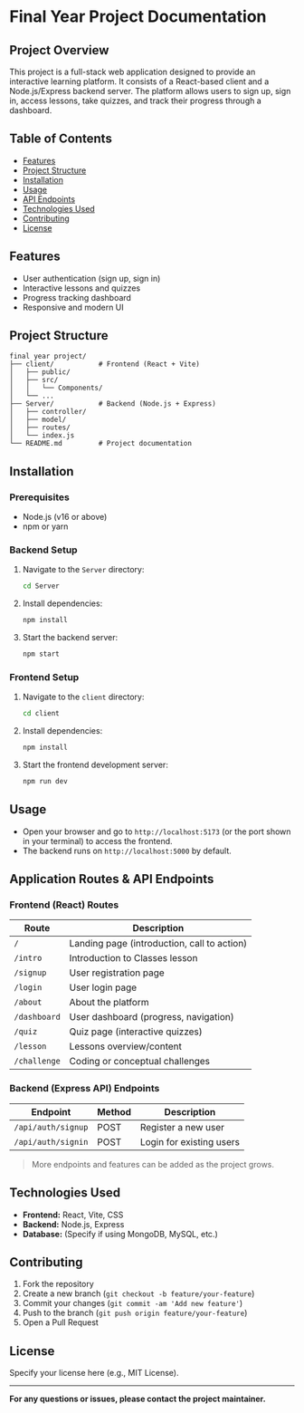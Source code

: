 # Final Year Project Documentation

## Project Overview
This project is a full-stack web application designed to provide an interactive learning platform. It consists of a React-based client and a Node.js/Express backend server. The platform allows users to sign up, sign in, access lessons, take quizzes, and track their progress through a dashboard.

## Table of Contents
- [Features](#features)
- [Project Structure](#project-structure)
- [Installation](#installation)
- [Usage](#usage)
- [API Endpoints](#api-endpoints)
- [Technologies Used](#technologies-used)
- [Contributing](#contributing)
- [License](#license)

## Features
- User authentication (sign up, sign in)
- Interactive lessons and quizzes
- Progress tracking dashboard
- Responsive and modern UI

## Project Structure
```
final year project/
├── client/           # Frontend (React + Vite)
│   ├── public/
│   ├── src/
│   │   └── Components/
│   └── ...
├── Server/           # Backend (Node.js + Express)
│   ├── controller/
│   ├── model/
│   ├── routes/
│   └── index.js
└── README.md         # Project documentation
```

## Installation
### Prerequisites
- Node.js (v16 or above)
- npm or yarn

### Backend Setup
1. Navigate to the `Server` directory:
   ```sh
   cd Server
   ```
2. Install dependencies:
   ```sh
   npm install
   ```
3. Start the backend server:
   ```sh
   npm start
   ```

### Frontend Setup
1. Navigate to the `client` directory:
   ```sh
   cd client
   ```
2. Install dependencies:
   ```sh
   npm install
   ```
3. Start the frontend development server:
   ```sh
   npm run dev
   ```

## Usage
- Open your browser and go to `http://localhost:5173` (or the port shown in your terminal) to access the frontend.
- The backend runs on `http://localhost:5000` by default.


## Application Routes & API Endpoints

### Frontend (React) Routes
| Route           | Description                                 |
|-----------------|---------------------------------------------|
| `/`             | Landing page (introduction, call to action) |
| `/intro`        | Introduction to Classes lesson              |
| `/signup`       | User registration page                      |
| `/login`        | User login page                             |
| `/about`        | About the platform                          |
| `/dashboard`    | User dashboard (progress, navigation)       |
| `/quiz`         | Quiz page (interactive quizzes)             |
| `/lesson`       | Lessons overview/content                    |
| `/challenge`    | Coding or conceptual challenges             |

### Backend (Express API) Endpoints
| Endpoint                | Method | Description                      |
|-------------------------|--------|----------------------------------|
| `/api/auth/signup`      | POST   | Register a new user              |
| `/api/auth/signin`      | POST   | Login for existing users         |

> More endpoints and features can be added as the project grows.

## Technologies Used
- **Frontend:** React, Vite, CSS
- **Backend:** Node.js, Express
- **Database:** (Specify if using MongoDB, MySQL, etc.)

## Contributing
1. Fork the repository
2. Create a new branch (`git checkout -b feature/your-feature`)
3. Commit your changes (`git commit -am 'Add new feature'`)
4. Push to the branch (`git push origin feature/your-feature`)
5. Open a Pull Request

## License
Specify your license here (e.g., MIT License).

---

**For any questions or issues, please contact the project maintainer.**

